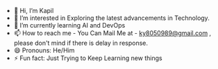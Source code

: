 - 👋 Hi, I’m Kapil
- 👀 I’m interested in Exploring the latest advancements in Technology.
- 🌱 I’m currently learning AI and DevOps
- 📫 How to reach me - You Can Mail Me at - ky8050989@gmail.com , please don't mind if there is delay in response.
- 😄 Pronouns: He/Him
- ⚡ Fun fact: Just Trying to Keep Learning new things

<!---
yadavkapil23/yadavkapil23 is a ✨ special ✨ repository because its `README.md` (this file) appears on your GitHub profile.
You can click the Preview link to take a look at your changes.
--->
